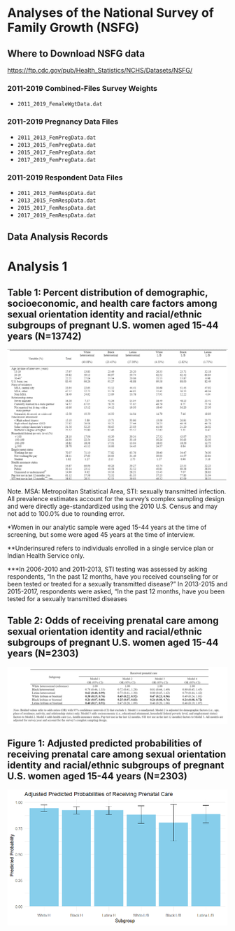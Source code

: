 # Analyses of the National Survey of Family Growth (NSFG)

## Where to Download NSFG data
https://ftp.cdc.gov/pub/Health_Statistics/NCHS/Datasets/NSFG/

### 2011-2019 Combined-Files Survey Weights 
- `2011_2019_FemaleWgtData.dat`

### 2011-2019 Pregnancy Data Files
- `2011_2013_FemPregData.dat`
- `2013_2015_FemPregData.dat`
- `2015_2017_FemPregData.dat`
- `2017_2019_FemPregData.dat`

### 2011-2019 Respondent Data Files
- `2011_2013_FemRespData.dat`
- `2013_2015_FemRespData.dat`
- `2015_2017_FemRespData.dat`
- `2017_2019_FemRespData.dat`

## Data Analysis Records

# Analysis 1

## Table 1: Percent distribution of demographic, socioeconomic, and health care factors among sexual orientation identity and racial/ethnic subgroups of pregnant U.S. women aged 15-44 years (N=13742)
![table1](https://github.com/matt-j-murphy/NSFG/blob/6aa2d93debc86c88e0f81b0db646282d2f73fa33/agenor_table1.png)

Note. MSA: Metropolitan Statistical Area, STI: sexually transmitted infection. All prevalence estimates account for the survey’s complex sampling design and were directly age-standardized using the 2010 U.S. Census and may not add to 100.0% due to rounding error.
  
*Women in our analytic sample were aged 15-44 years at the time of screening, but some were aged 45 years at the time of interview.

**Underinsured refers to individuals enrolled in a single service plan or Indian Health Service only.

***In 2006-2010 and 2011-2013, STI testing was assessed by asking respondents, “In the past 12 months, have you received counseling for or been tested or treated for a sexually transmitted disease?” In 2013-2015 and 2015-2017, respondents were asked, “In the past 12 months, have you been tested for a sexually transmitted diseases

## Table 2: Odds of receiving prenatal care among sexual orientation identity and racial/ethnic subgroups of pregnant U.S. women aged 15-44 years (N=2303)
![table2](https://github.com/matt-j-murphy/NSFG/blob/6aa2d93debc86c88e0f81b0db646282d2f73fa33/agenor_table2.png)

## Figure 1: Adjusted predicted probabilities of receiving prenatal care among sexual orientation identity and racial/ethnic subgroups of pregnant U.S. women aged 15-44 years (N=2303)
![figure](https://github.com/matt-j-murphy/NSFG/blob/6aa2d93debc86c88e0f81b0db646282d2f73fa33/agenor_probabilities)
